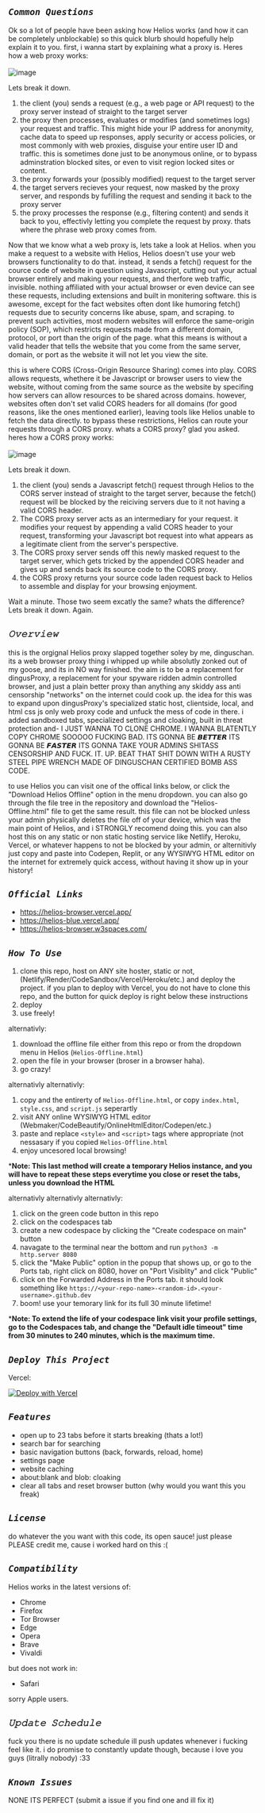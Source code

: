 ## ***`Common Questions`***

Ok so a lot of people have been asking how Helios works (and how it can be completely unblockable) so this quick blurb should hopefully help explain it to you. first, i wanna start by explaining what a proxy is. Heres how a web proxy works:
\
\
![image](https://github.com/user-attachments/assets/25e4405b-1cdd-42ad-b22c-ff64377d8df7)

Lets break it down.

1. the client (you) sends a request (e.g., a web page or API request) to the proxy server instead of straight to the target server
2. the proxy then processes, evaluates or modifies (and sometimes logs) your request and traffic. This might hide your IP address for anonymity, cache data to speed up responses, apply security or access policies, or most commonly with web proxies, disguise your entire user ID and traffic. this is sometimes done just to be anonymous online, or to bypass adminstration blocked sites, or even to visit region locked sites or content.
3. the proxy forwards your (possibly modified) request to the target server
4. the target servers recieves your request, now masked by the proxy server, and responds by fufilling the request and sending it back to the proxy server
5.  the proxy processes the response (e.g., filtering content) and sends it back to you, effectivly letting you complete the request by proxy. thats where the phrase web proxy comes from.

Now that we know what a web proxy is, lets take a look at Helios. when you make a request to a website with Helios, Helios doesn't use your web browsers functionality to do that. instead, it sends a fetch() request for the cource code of website in question using Javascript, cutting out your actual browser entirely and making your requests, and therfore web traffic, invisible. nothing affiliated with your actual browser or even device can see these requests, including extensions and built in monitering software. this is awesome, except for the fact websites often dont like humoring fetch() requests due to security concerns like abuse, spam, and scraping. to prevent such activities, most modern websites will enforce the same-origin policy (SOP), which restricts requests made from a different domain, protocol, or port than the origin of the page. what this means is without a valid header that tells the website that you come from the same server, domain, or port as the website it will not let you view the site. 

this is where CORS (Cross-Origin Resource Sharing) comes into play. CORS allows requests, whethere it be Javascript or browser users to view the website, without coming from the same source as the website by specifing how servers can allow resources to be shared across domains. however, websites often don't set valid CORS headers for all domains (for good reasons, like the ones mentioned earlier), leaving tools like Helios unable to fetch the data directly. to bypass these restrictions, Helios can route your requests through a CORS proxy. whats a CORS proxy? glad you asked. heres how a CORS proxy works:
\
\
![image](https://github.com/user-attachments/assets/1f0f9c99-c3b8-47be-a59c-5f3c0e558ebf)

Lets break it down.

1.  the client (you) sends a Javascript fetch() request through Helios to the CORS server instead of straight to the target server, because the fetch() request will be blocked by the reiciving servers due to it not having a valid CORS header.
2.  The CORS proxy server acts as an intermediary for your request. it modifies your request by appending a valid CORS header to your request, transforming your Javascript bot request into what appears as a legitimate client from the server's perspective.
3.  The CORS proxy server sends off this newly masked request to the target server, which gets tricked by the appended CORS header and gives up and sends back its source code to the CORS proxy.
4.  the CORS proxy returns your source code laden request back to Helios to assemble and display for your browsing enjoyment.

Wait a minute. Those two seem excatly the same? whats the difference? Lets break it down. Again.



## ***`𝙾𝚟𝚎𝚛𝚟𝚒𝚎𝚠`***

this is the orgignal Helios proxy slapped together soley by me, dinguschan. its a web browser proxy thing i whipped up while absolutly zonked out of my goose, and its in NO way finished. the aim is to be a replacement for dingusProxy, a replacement for your spyware ridden admin controlled browser, and just a plain better proxy than anything any skiddy ass anti censorship "networks" on the internet could cook up. the idea for this was to expand upon dingusProxy's specialized static host, clientside, local, and html css js only web proxy code and unfuck the mess of code in there. i added sandboxed tabs, specialized settings and cloaking, built in threat protection and- I JUST WANNA TO CLONE CHROME. I WANNA BLATENTLY COPY CHROME SOOOOO FUCKING BAD. ITS GONNA BE 𝘽𝙀𝙏𝙏𝙀𝙍 ITS GONNA BE 𝙁𝘼𝙎𝙏𝙀𝙍 ITS GONNA TAKE YOUR ADMINS SHITASS CENSORSHIP AND FUCK. IT. UP. BEAT THAT SHIT DOWN WITH A RUSTY STEEL PIPE WRENCH MADE OF DINGUSCHAN CERTIFIED BOMB ASS CODE. 

to use Helios you can visit one of the offical links below, or click the "Download Helios Offline" option in the menu dropdown. you can also go through the file tree in the repository and download the "Helios-Offline.html" file to get the same result. this file can not be blocked unless your admin physically deletes the file off of your device, which was the main point of Helios, and i STRONGLY recomend doing this. you can also host this on any static or non static hosting service like Netlify, Heroku, Vercel, or whatever happens to not be blocked by your admin, or alternitivly just copy and paste into Codepen, Replit, or any WYSIWYG HTML editor on the internet for extremely quick access, without having it show up in your history!

## ***`Official Links`***

- https://helios-browser.vercel.app/
- https://helios-blue.vercel.app/
- https://helios-browser.w3spaces.com/

## ***`How To Use`***

1. clone this repo, host on ANY site hoster, static or not, (Netlify/Render/CodeSandbox/Vercel/Heroku/etc.) and deploy the project. if you plan to deploy with Vercel, you do not have to clone this repo, and the button for quick deploy is right below these instructions
2. deploy
3. use freely!

alternativly: 

1. download the offline file either from this repo or from the dropdown menu in Helios (`Helios-Offline.html`)
3. open the file in your browser (broser in a browser haha).
4. go crazy!

alternativly alternativly:

1. copy and the entirerty of `Helios-Offline.html`, or copy `index.html`, `style.css`, and `script.js` seperartly
2. visit ANY online WYSIWYG HTML editor (Webmaker/CodeBeautify/OnlineHtmlEditor/Codepen/etc.)
3. paste and replace `<style>` and `<script>` tags where appropriate (not nessasary if you copied `Helios-Offline.html`
4. enjoy uncesored local browsing!

***Note: This last method will create a temporary Helios instance, and you will have to repeat these steps everytime you close or reset the tabs, unless you download the HTML**

alternativly alternativly alternativly:

1. click on the green code button in this repo
2. click on the codespaces tab
3. create a new codespace by clicking the "Create codespace on main" button
4. navagate to the terminal near the bottom and run `python3 -m http.server 8080`
5. click the "Make Public" option in the popup that shows up, or go to the Ports tab, right click on 8080, hover on "Port Visiblity" and click "Public"
6. click on the Forwarded Address in the Ports tab. it should look something like `https://<your-repo-name>-<random-id>.<your-username>.github.dev`
7. boom! use your temorary link for its full 30 minute lifetime!

***Note: To extend the life of your codespace link visit your profile settings, go to the Codespaces tab, and change the "Default idle timeout" time from 30 minutes to 240 minutes, which is the maximum time.**

## ***`Deploy This Project`***
Vercel:
 
[![Deploy with Vercel](https://vercel.com/button)](https://vercel.com/new/clone?repository-url=https%3A%2F%2Fgithub.com%2Fdinguschan-owo%2FHelios%2Ftree%2Fmain%2F)

## ***`Features`***

- open up to 23 tabs before it starts breaking (thats a lot!)
- search bar for searching
- basic navigation buttons (back, forwards, reload, home)
- settings page
- website caching
- about:blank and blob: cloaking
- clear all tabs and reset browser button (why would you want this you freak)

## ***`License`***

do whatever the you want with this code, its open sauce! just please PLEASE credit me, cause i worked hard on this :(

## ***`Compatibility`***

Helios works in the latest versions of:

- Chrome
- Firefox
- Tor Browser
- Edge
- Opera
- Brave
- Vivaldi

but does not work in:

- Safari

sorry Apple users.
   
## ***`𝚄𝚙𝚍𝚊𝚝𝚎 𝚂𝚌𝚑𝚎𝚍𝚞𝚕𝚎`***

fuck you there is no update schedule ill push updates whenever i fucking feel like it. i do promise to constantly update though, because i love you guys (litrally nobody) :33

## ***`Known Issues`***

NONE ITS PERFECT (submit a issue if you find one and ill fix it)
